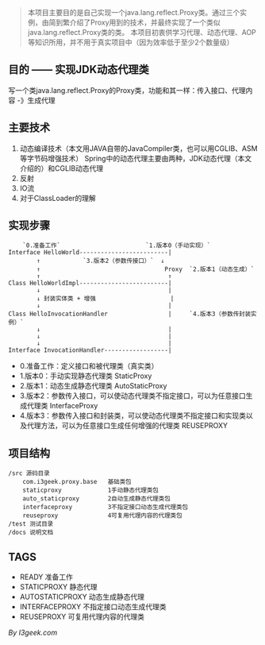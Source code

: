 > 本项目主要目的是自己实现一个java.lang.reflect.Proxy类。通过三个实例，由简到繁介绍了Proxy用到的技术，并最终实现了一个类似java.lang.reflect.Proxy类的类。
> 本项目初衷供学习代理、动态代理、AOP等知识所用，并不用于真实项目中（因为效率低于至少2个数量级）

## 目的 —— 实现JDK动态代理类

写一个类java.lang.reflect.Proxy的Proxy类，功能和其一样：传入接口、代理内容 -》生成代理

## 主要技术

1. 动态编译技术（本文用JAVA自带的JavaCompiler类，也可以用CGLIB、ASM等字节码增强技术）
	Spring中的动态代理主要由两种，JDK动态代理（本文介绍的）和CGLIB动态代理
2. 反射
3. IO流
4. 对于ClassLoader的理解

## 实现步骤

		`0.准备工作`						`1.版本0（手动实现）`
	Interface HelloWorld-------------------------|
			↑			 `3.版本2（参数传接口）`	 ↓
			↑			    					Proxy  `2.版本1（动态生成）`
	    	↑				 					 ↑
	Class HelloWorldImpl-------------------------|
			↓									 |
			↓ 封装实体类 + 增强					 |
			↓									 |
	Class HelloInvocationHandler				 |     `4.版本3（参数传封装实例）`
			↓									 |
			↓									 |
			↓									 |
	Interface InvocationHandler------------------|

- 0.准备工作：定义接口和被代理类（真实类）
- 1.版本0：手动实现静态代理类 StaticProxy
- 2.版本1：动态生成静态代理类 AutoStaticProxy
- 3.版本2：参数传入接口，可以使动态代理类不指定接口，可以为任意接口生成代理类 InterfaceProxy
- 4.版本3：参数传入接口和封装类，可以使动态代理类不指定接口和实现类以及代理方法，可以为任意接口生成任何增强的代理类 REUSEPROXY

## 项目结构

	/src 源码目录
		com.i3geek.proxy.base 	基础类包
		staticproxy				1手动静态代理类包
		auto_staticproxy		2自动生成静态代理类包
		interfaceproxy			3不指定接口动态生成代理类包
		reuseproxy				4可复用代理内容的代理类包
	/test 测试目录
	/docs 说明文档

## TAGS

- READY	准备工作
- STATICPROXY 静态代理
- AUTOSTATICPROXY 动态生成静态代理
- INTERFACEPROXY 不指定接口动态生成代理类
- REUSEPROXY 可复用代理内容的代理类


*By I3geek.com* 